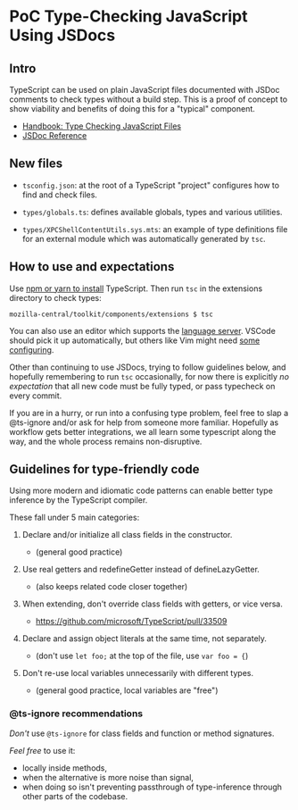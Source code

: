 # PoC Type-Checking JavaScript Using JSDocs

## Intro

TypeScript can be used on plain JavaScript files documented with JSDoc comments
to check types without a build step.  This is a proof of concept to show
viability and benefits of doing this for a "typical" component.

* [Handbook: Type Checking JavaScript Files][handbook]
* [JSDoc Reference][jsdoc]

## New files

 * `tsconfig.json`: at the root of a TypeScript "project" configures how to find
   and check files.

 * `types/globals.ts`: defines available globals, types and various utilities.

 * `types/XPCShellContentUtils.sys.mts`: an example of type definitions file for
   an external module which was automatically generated by `tsc`.

## How to use and expectations

Use [npm or yarn to install][download] TypeScript.
Then run `tsc` in the extensions directory to check types:

```
mozilla-central/toolkit/components/extensions $ tsc
```

You can also use an editor which supports the [language server][langserv].
VSCode should pick it up automatically, but others like Vim might need
[some configuring][nvim].

Other than continuing to use JSDocs, trying to follow guidelines below, and
hopefully remembering to run `tsc` occasionally, for now there is explicitly
*no expectation* that all new code must be fully typed, or pass typecheck
on every commit.

If you are in a hurry, or run into a confusing type problem, feel free to
slap a @ts-ignore and/or ask for help from someone more familiar. Hopefully
as workflow gets better integrations, we all learn some typescript along
the way, and the whole process remains non-disruptive.

## Guidelines for type-friendly code

Using more modern and idiomatic code patterns can enable better type inference
by the TypeScript compiler.

These fall under 5 main categories:

 1) Declare and/or initialize all class fields in the constructor.
    * (general good practice)

 2) Use real getters and redefineGetter instead of defineLazyGetter.
    * (also keeps related code closer together)

 3) When extending, don't override class fields with getters, or vice versa.
    * https://github.com/microsoft/TypeScript/pull/33509

 4) Declare and assign object literals at the same time, not separately.
    * (don't use `let foo;` at the top of the file, use `var foo = {`)

 5) Don't re-use local variables unnecessarily with different types.
    * (general good practice, local variables are "free")

### @ts-ignore recommendations

*Don't* use `@ts-ignore` for class fields and function or method signatures.

*Feel free* to use it:
 * locally inside methods,
 * when the alternative is more noise than signal,
 * when doing so isn't preventing passthrough of type-inference through other
   parts of the codebase.


[handbook]: https://www.typescriptlang.org/docs/handbook/type-checking-javascript-files.html

[jsdoc]: https://www.typescriptlang.org/docs/handbook/jsdoc-supported-types.html

[download]: https://www.typescriptlang.org/download

[langserv]: https://github.com/typescript-language-server/typescript-language-server

[nvim]: https://www.reddit.com/r/neovim/comments/131l9cw/theres_another_typescript_lsp_that_wraps_the/
